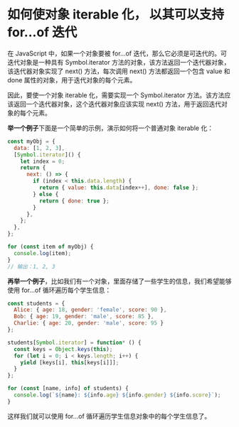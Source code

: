 # 如何使对象 iterable 化， 以其可以支持 for...of 迭代

在 JavaScript 中，如果一个对象要被 for...of 迭代，那么它必须是可迭代的。可迭代对象是一种具有 Symbol.iterator 方法的对象，该方法返回一个迭代器对象，该迭代器对象实现了 next() 方法，每次调用 next() 方法都返回一个包含 value 和 done 属性的对象，用于迭代对象的每个元素。

因此，要使一个对象 iterable 化，需要实现一个 Symbol.iterator 方法。该方法应该返回一个迭代器对象，这个迭代器对象应该实现 next() 方法，用于返回迭代对象的每个元素。

**举一个例子**下面是一个简单的示例，演示如何将一个普通对象 iterable 化：
```js
const myObj = {
  data: [1, 2, 3],
  [Symbol.iterator]() {
    let index = 0;
    return {
      next: () => {
        if (index < this.data.length) {
          return { value: this.data[index++], done: false };
        } else {
          return { done: true };
        }
      },
    };
  },
};

for (const item of myObj) {
  console.log(item);
}
// 输出：1, 2, 3
```

**再举一个例子**，比如我们有一个对象，里面存储了一些学生的信息，我们希望能够使用 for...of 循环遍历每个学生信息：
```js
const students = {
  Alice: { age: 18, gender: 'female', score: 90 },
  Bob: { age: 19, gender: 'male', score: 85 },
  Charlie: { age: 20, gender: 'male', score: 95 }
};

students[Symbol.iterator] = function* () {
  const keys = Object.keys(this);
  for (let i = 0; i < keys.length; i++) {
    yield [keys[i], this[keys[i]]];
  }
};

for (const [name, info] of students) {
  console.log(`${name}: ${info.age} ${info.gender} ${info.score}`);
}
```

这样我们就可以使用 for...of 循环遍历学生信息对象中的每个学生信息了。